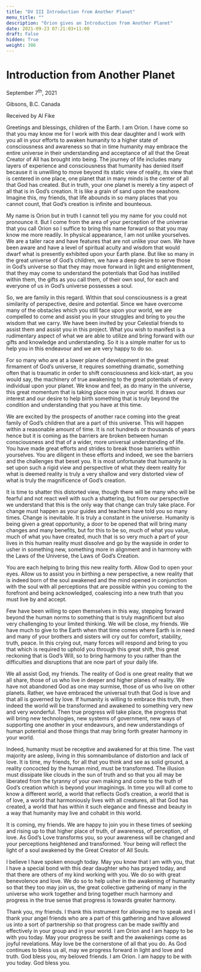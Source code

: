 ```yaml
---
title: "DV III Introduction from Another Planet"
menu_title: ""
description: "Orion gives an Introduction from Another Planet"
date: 2021-09-23 07:21:03+11:00
draft: False
hidden: True
weight: 386
---
```

# Introduction from Another Planet

September 7<sup>th</sup>, 2021

Gibsons, B.C. Canada

Received by Al Fike


Greetings and blessings, children of the Earth. I am Orion. I have come so that you may know me for I work with this dear daughter and I work with you all in your efforts to awaken humanity to a higher state of consciousness and awareness so that in time humanity may embrace the entire universe in their understanding and acceptance of all that the Great Creator of All has brought into being. The journey of life includes many layers of experience and consciousness that humanity has denied itself because it is unwilling to move beyond its static view of reality, its view that is centered in one place, one planet that in many minds is the center of all that God has created. But in truth, your one planet is merely a tiny aspect of all that is in God’s creation. It is like a grain of sand upon the seashore. Imagine this, my friends, that life abounds in so many places that you cannot count, that God’s creation is infinite and bounteous.

My name is Orion but in truth I cannot tell you my name for you could not pronounce it. But I come from the area of your perception of the universe that you call Orion so I suffice to bring this name forward so that you may know me more readily. In physical appearance, I am not unlike yourselves. We are a taller race and have features that are not unlike your own. We have been aware and have a level of spiritual acuity and wisdom that would dwarf what is presently exhibited upon your Earth plane. But like so many in the great universe of God’s children, we have a deep desire to serve those in God’s universe so that they may move forward in light and enlightenment, that they may come to understand the potentials that God has instilled within them, the gifts as you call them, of their own soul, for each and everyone of us in God’s universe possesses a soul. 

So, we are family in this regard. Within that soul consciousness is a great similarity of perspective, desire and potential. Since we have overcome many of the obstacles which you still face upon your world, we are compelled to come and assist you in your struggles and bring to you the wisdom that we carry. We have been invited by your Celestial friends to assist them and assist you in this project. What you wish to manifest is a rudimentary aspect of what we are able to utilize and bring forward with our gifts and knowledge and understanding. So it is a simple matter for us to help you in this endeavour and we are very happy to do so. 

For so many who are at a lower plane of development in the great firmament of God’s universe, it requires something dramatic, something often that is traumatic in order to shift consciousness and kick-start, as you would say, the machinery of true awakening to the great potentials of every individual upon your planet. We know and feel, as do many in the universe, this great momentum that is taking place now in your world. It draws our interest and our desire to help birth something that is truly beyond the condition and understanding that you have at this time.

We are excited by the prospects of another race coming into the great family of God’s children that are a part of this universe. This will happen within a reasonable amount of time. It is not hundreds or thousands of years hence but it is coming as the barriers are broken between human consciousness and that of a wider, more universal understanding of life. You have made great efforts and strides to break those barriers within yourselves. You are diligent in these efforts and indeed, we see the barriers and the challenges that beset you. It is most unfortunate that humanity is set upon such a rigid view and perspective of what they deem reality for what is deemed reality is truly a very shallow and very distorted view of what is truly the magnificence of God’s creation.

It is time to shatter this distorted view, though there will be many who will be fearful and not react well with such a shattering, but from our perspective we understand that this is the only way that change can truly take place. For change must happen as your guides and teachers have told you so many times. Change is inevitable. It is truly a constant in the universe. Humanity is being given a great opportunity, a door to be opened that will bring many changes and many benefits, but for this to be so, much of what you value, much of what you have created, much that is so very much a part of your lives in this human reality must dissolve and go by the wayside in order to usher in something new, something more in alignment and in harmony with the Laws of the Universe, the Laws of God’s Creation.

You are each helping to bring this new reality forth. Allow God to open your eyes. Allow us to assist you in birthing a new perspective, a new reality that is indeed born of the soul awakened and the mind opened in conjunction with the soul with all perceptions that are possible within you coming to the forefront and being acknowledged, coalescing into a new truth that you must live by and accept.

Few have been willing to open themselves in this way, stepping forward beyond the human norms to something that is truly magnificent but also very challenging to your limited thinking. We will be close, my friends. We have much to give to the Earth when that time comes where Earth is in need and many of your brothers and sisters will cry out for comfort, stability, truth, peace. In this crying out, many forces will respond and bring to you that which is required to uphold you through this great shift, this great reckoning that is God’s Will, so to bring harmony to you rather than the difficulties and disruptions that are now part of your daily life.

We all assist God, my friends. The reality of God is one great reality that we all share, those of us who live in deeper and higher planes of reality. We have not abandoned God as one may surmise, those of us who live on other planets. Rather, we have embraced the universal truth that God is love and that all is governed by love. If humanity is willing to embrace this truth, then indeed the world will be transformed and awakened to something very new and very wonderful. Then true progress will take place, the progress that will bring new technologies, new systems of government, new ways of supporting one another in your endeavours, and new understandings of  human potential and those things that may bring forth greater harmony in your world.

Indeed, humanity must be receptive and awakened for at this time. The vast majority are asleep, living in this somnambulance of distortion and lack of love. It is time, my friends, for all that you think and see as solid ground, a reality concocted by the human mind, must be transformed. The illusion must dissipate like clouds in the sun of truth and so that you all may be liberated from the tyranny of your own making and come to the truth of God’s creation which is beyond your imaginings. In time you will all come to know a different world, a world that reflects God’s creation, a world that is of love, a world that harmoniously lives with all creatures, all that God has created, a world that has within it such elegance and finesse and beauty in a way that humanity may live and cohabit in this world. 

It is coming, my friends. We are happy to join you in these times of seeking and rising up to that higher place of truth, of awareness, of perception, of love. As God’s Love transforms you, so your awareness will be changed and your perceptions heightened and transformed. Your being will reflect the light of a soul awakened by the Great Creator of All Souls. 

 I believe I have spoken enough today. May you know that I am with you, that I have a special bond with this dear daughter who has prayed today, and that there are others of my kind working with you. We do so with great benevolence and love. We do so to help usher in the awakening of humanity so that they too may join us, the great collective gathering of many in the universe who work together and bring together much harmony and progress in the true sense that progress is towards greater harmony.

Thank you, my friends. I thank this instrument for allowing me to speak and I thank your angel friends who are a part of this gathering and have allowed us into a sort of partnership so that progress can be made swiftly and effectively in your group and in your world. I am Orion and I am happy to be with you today. May your progress be swift and the awakenings come as joyful revelations. May love be the cornerstone of all that you do. As God continues to bless us all, may we progress forward in light and love and truth. God bless you, my beloved friends. I am Orion. I am happy to be with you today. God bless you.
